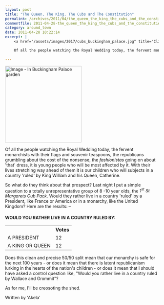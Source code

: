 ```yaml
---
layout: post
title: "The Queen, The King, The Cubs and The Constitution"
permalink: /archives/2011/04/the_queen_the_king_the_cubs_and_the_constitution.html
commentfile: 2011-04-28-the_queen_the_king_the_cubs_and_the_constitution
category: around_town
date: 2011-04-28 10:22:14
excerpt: |
    <a href="/assets/images/2017/cubs_buckingham_palace.jpg" title="Click for a larger image"><img src="/assets/images/2017/cubs_buckingham_palace-thumb.jpg" width="250" alt="Image - In Buckingham Palace garden"  class="photo right"/></a>

    Of all the people watching the Royal Wedding today, the fervent monarchists with their flags and souvenir teaspoons, the republicans grumbling about the cost of the nonsense, the _fashionistas_ going on about 'that' dress, it is young people who will be most affected by it. With their lives stretching way ahead of them it is our children who will subjects in a country 'ruled' by King William and his Queen, Catherine.

---
```


<a href="/assets/images/2017/cubs_buckingham_palace.jpg" title="Click for a larger image"><img src="/assets/images/2017/cubs_buckingham_palace-thumb.jpg" width="250" alt="Image - In Buckingham Palace garden"  class="photo right"/></a>

Of all the people watching the Royal Wedding today, the fervent monarchists with their flags and souvenir teaspoons, the republicans grumbling about the cost of the nonsense, the *fashionistas* going on about 'that' dress, it is young people who will be most affected by it. With their lives stretching way ahead of them it is our children who will subjects in a country 'ruled' by King William and his Queen, Catherine.

So what do they think about that prospect? Last night I put a simple question to a totally unrepresentative group of 8 -10 year olds, the *1<sup>st</sup> St Margarets Cub Pack*. Would they rather live in a country 'ruled' by a President, like France or America or in a monarchy, like the United Kingdom? Here are the results: –

#### WOULD YOU RATHER LIVE IN A COUNTRY RULED BY:

|                 |           |
|-----------------|-----------|
|                 | **Votes** |
| A PRESIDENT     | 12        |
| A KING OR QUEEN | 12        |

Does this clean and precise 50/50 split mean that our monarchy is safe for the next 100 years - or does it mean that there is latent republicanism lurking in the hearts of the nation's children - or does it mean that I should have asked a control question like, "Would you rather live in a country ruled by Wallace and Grommit"?

As for me, I'll be creosoting the shed.

Written by 'Akela'
